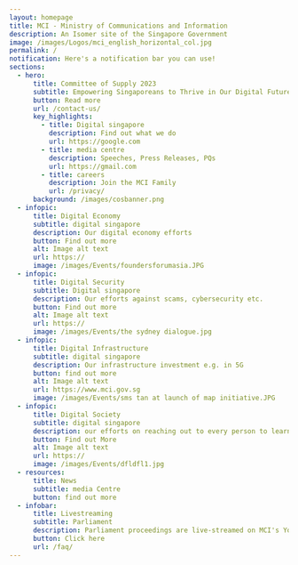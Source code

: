 ```yaml
---
layout: homepage
title: MCI - Ministry of Communications and Information
description: An Isomer site of the Singapore Government
image: /images/Logos/mci_english_horizontal_col.jpg
permalink: /
notification: Here's a notification bar you can use!
sections:
  - hero:
      title: Committee of Supply 2023
      subtitle: Empowering Singaporeans to Thrive in Our Digital Future
      button: Read more
      url: /contact-us/
      key_highlights:
        - title: Digital singapore
          description: Find out what we do
          url: https://google.com
        - title: media centre
          description: Speeches, Press Releases, PQs
          url: https://gmail.com
        - title: careers
          description: Join the MCI Family
          url: /privacy/
      background: /images/cosbanner.png
  - infopic:
      title: Digital Economy
      subtitle: digital singapore
      description: Our digital economy efforts
      button: Find out more
      alt: Image alt text
      url: https://
      image: /images/Events/foundersforumasia.JPG
  - infopic:
      title: Digital Security
      subtitle: Digital singapore
      description: Our efforts against scams, cybersecurity etc.
      button: Find out more
      alt: Image alt text
      url: https://
      image: /images/Events/the sydney dialogue.jpg
  - infopic:
      title: Digital Infrastructure
      subtitle: digital singapore
      description: Our infrastructure investment e.g. in 5G
      button: find out more
      alt: Image alt text
      url: https://www.mci.gov.sg
      image: /images/Events/sms tan at launch of map initiative.JPG
  - infopic:
      title: Digital Society
      subtitle: digital singapore
      description: our efforts on reaching out to every person to learn digital skills
      button: Find out More
      alt: Image alt text
      url: https://
      image: /images/Events/dfldfl1.jpg
  - resources:
      title: News
      subtitle: media Centre
      button: find out more
  - infobar:
      title: Livestreaming
      subtitle: Parliament
      description: Parliament proceedings are live-streamed on MCI's YouTube channel.
      button: Click here
      url: /faq/
---
```

